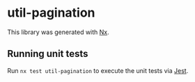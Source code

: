 # util-pagination

This library was generated with [Nx](https://nx.dev).

## Running unit tests

Run `nx test util-pagination` to execute the unit tests via [Jest](https://jestjs.io).
